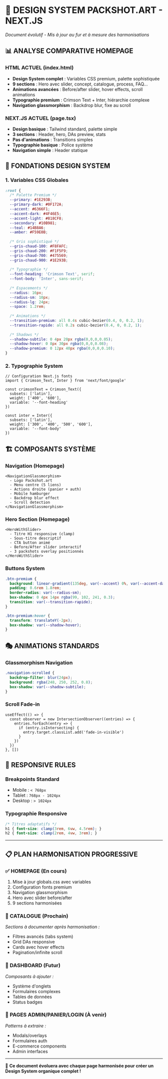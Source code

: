 # 🎨 DESIGN SYSTEM PACKSHOT.ART - NEXT.JS
*Document évolutif - Mis à jour au fur et à mesure des harmonisations*

## 📊 **ANALYSE COMPARATIVE HOMEPAGE**

### **HTML ACTUEL** (index.html)
- **Design System complet** : Variables CSS premium, palette sophistiquée
- **9 sections** : Hero avec slider, concept, catalogue, process, FAQ...
- **Animations avancées** : Before/after slider, hover effects, scroll animations
- **Typographie premium** : Crimson Text + Inter, hiérarchie complexe
- **Navigation glassmorphism** : Backdrop blur, fixe au scroll

### **NEXT.JS ACTUEL** (page.tsx)
- **Design basique** : Tailwind standard, palette simple
- **3 sections** : Header, hero, DAs preview, stats
- **Pas d'animations** : Transitions simples
- **Typographie basique** : Police système
- **Navigation simple** : Header statique

## 🎯 **FONDATIONS DESIGN SYSTEM**

### **1. Variables CSS Globales**
```css
:root {
  /* Palette Premium */
  --primary: #1E293B;
  --primary-dark: #0F172A;
  --accent: #6366F1;
  --accent-dark: #4F46E5;
  --accent-light: #818CF8;
  --secondary: #10B981;
  --teal: #14B8A6;
  --amber: #F59E0B;
  
  /* Gris sophistiqué */
  --gris-chaud-100: #F8FAFC;
  --gris-chaud-200: #F1F5F9;
  --gris-chaud-700: #475569;
  --gris-chaud-900: #1E293B;
  
  /* Typographie */
  --font-heading: 'Crimson Text', serif;
  --font-body: 'Inter', sans-serif;
  
  /* Espacements */
  --radius: 16px;
  --radius-sm: 10px;
  --radius-lg: 24px;
  --space: 1.2rem;
  
  /* Animations */
  --transition-premium: all 0.4s cubic-bezier(0.4, 0, 0.2, 1);
  --transition-rapide: all 0.2s cubic-bezier(0.4, 0, 0.2, 1);
  
  /* Shadows */
  --shadow-subtile: 0 4px 20px rgba(0,0,0,0.05);
  --shadow-hover: 0 8px 30px rgba(0,0,0,0.08);
  --shadow-premium: 0 12px 40px rgba(0,0,0,0.10);
}
```

### **2. Typographie System**
```tsx
// Configuration Next.js fonts
import { Crimson_Text, Inter } from 'next/font/google'

const crimsonText = Crimson_Text({
  subsets: ['latin'],
  weight: ['400', '600'],
  variable: '--font-heading'
})

const inter = Inter({
  subsets: ['latin'],
  weight: ['300', '400', '500', '600'],
  variable: '--font-body'
})
```

## 🏗️ **COMPOSANTS SYSTÈME**

### **Navigation (Homepage)**
```tsx
<NavigationGlassmorphism>
  - Logo Packshot.art
  - Menu centre (5 liens)
  - Actions droite (panier + auth)
  - Mobile hamburger
  - Backdrop blur effect
  - Scroll detection
</NavigationGlassmorphism>
```

### **Hero Section (Homepage)**
```tsx
<HeroWithSlider>
  - Titre H1 responsive (clamp)
  - Sous-titre descriptif
  - CTA button animé
  - Before/After slider interactif
  - 3 packshots overlay positionnés
</HeroWithSlider>
```

### **Buttons System**
```css
.btn-premium {
  background: linear-gradient(135deg, var(--accent) 0%, var(--accent-dark) 100%);
  padding: 0.6rem 1.8rem;
  border-radius: var(--radius-sm);
  box-shadow: 0 4px 14px rgba(99, 102, 241, 0.3);
  transition: var(--transition-rapide);
}

.btn-premium:hover {
  transform: translateY(-2px);
  box-shadow: var(--shadow-hover);
}
```

## 🎭 **ANIMATIONS STANDARDS**

### **Glassmorphism Navigation**
```css
.navigation-scrolled {
  backdrop-filter: blur(24px);
  background: rgba(248, 250, 252, 0.8);
  box-shadow: var(--shadow-subtile);
}
```

### **Scroll Fade-in**
```tsx
useEffect(() => {
  const observer = new IntersectionObserver((entries) => {
    entries.forEach(entry => {
      if (entry.isIntersecting) {
        entry.target.classList.add('fade-in-visible')
      }
    })
  })
}, [])
```

## 📱 **RESPONSIVE RULES**

### **Breakpoints Standard**
- Mobile : `< 768px`
- Tablet : `768px - 1024px`
- Desktop : `> 1024px`

### **Typographie Responsive**
```css
/* Titres adaptatifs */
h1 { font-size: clamp(3rem, 6vw, 4.5rem); }
h2 { font-size: clamp(2rem, 4vw, 3rem); }
```

---

## 📋 **PLAN HARMONISATION PROGRESSIVE**

### **✅ HOMEPAGE (En cours)**
1. Mise à jour globals.css avec variables
2. Configuration fonts premium
3. Navigation glassmorphism
4. Hero avec slider before/after
5. 9 sections harmonisées

### **🔄 CATALOGUE (Prochain)**
*Sections à documenter après harmonisation :*
- Filtres avancés (tabs system)
- Grid DAs responsive
- Cards avec hover effects
- Pagination/infinite scroll

### **🔄 DASHBOARD (Futur)**
*Composants à ajouter :*
- Système d'onglets
- Formulaires complexes
- Tables de données
- Status badges

### **🔄 PAGES ADMIN/PANIER/LOGIN (À venir)**
*Patterns à extraire :*
- Modals/overlays
- Formulaires auth
- E-commerce components
- Admin interfaces

---

🎯 **Ce document évoluera avec chaque page harmonisée pour créer un Design System organique complet !**